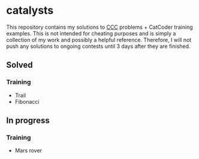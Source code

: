 # catalysts

This repository contains my solutions to [CCC](https://register.codingcontest.org/) problems + CatCoder training examples. This is not intended for cheating purposes and is simply a collection of my work and possibly a helpful reference. Therefore, I will not push any solutions to ongoing contests until 3 days
after they are finished.

## Solved

### Training

 - Trail
 - Fibonacci

## In progress
### Training

 - Mars rover